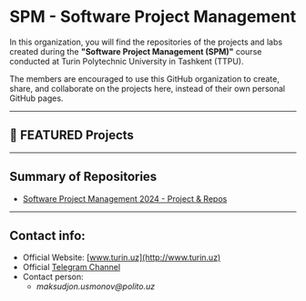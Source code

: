 # SPM - Software Project Management

In this organization, you will find the repositories of the projects and labs created during the **"Software Project Management (SPM)"** course conducted at Turin Polytechnic University in Tashkent (TTPU).

The members are encouraged to use this GitHub organization to create, share, and collaborate on the projects here, instead of their own personal GitHub pages.

---------------------------------------------------------------------------------------
## 🚀 FEATURED Projects


---------------------------------------------------------------------------------------
## Summary of Repositories

- [Software Project Management 2024 - Project & Repos](https://github.com/ttpu/spm2024_final_projects)

---------------------------------------------------------------------------------------
## Contact info:
- Official Website: [www.turin.uz](http://www.turin.uz)
- Official [Telegram Channel](https://t.me/polito_uz)
- Contact person:
  - _maksudjon.usmonov@polito.uz_

